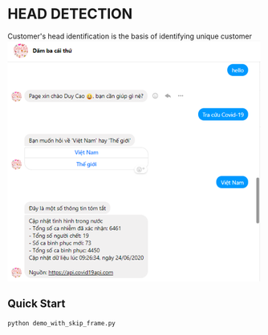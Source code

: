 # HEAD DETECTION

Customer's head identification is the basis of identifying unique customer
![Homepage](https://github.com/Duy-Cao-Vo/messenger_chatbot_retail_publish/blob/master/project_image/messenger_chatbot_1.PNG)

## Quick Start
```
python demo_with_skip_frame.py